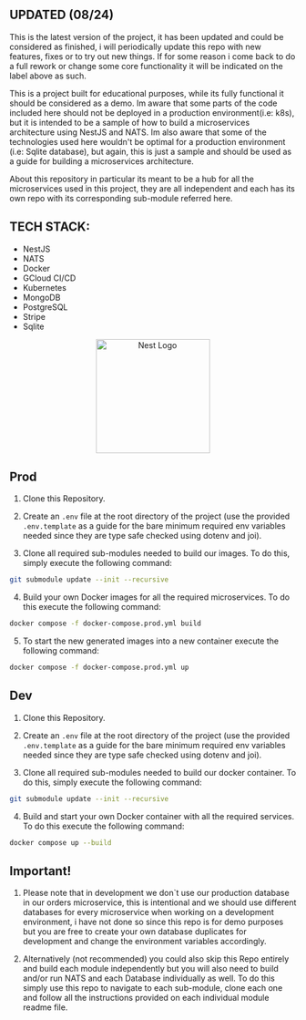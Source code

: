 ## UPDATED (08/24)

This is the latest version of the project, it has been updated and could be considered as finished, i will periodically update this repo with new features, fixes or to try out new things. If for some reason i come back to do a full rework or change some core functionality it will be indicated on the label above as such.

This is a project built for educational purposes, while its fully functional it should be considered as a demo. Im aware that some parts of the code included here should not be deployed in a production environment(i.e: k8s), but it is intended to be a sample of how to build a microservices architecture using NestJS and NATS. Im also aware that some of the technologies used here wouldn't be optimal for a production environment (i.e: Sqlite database), but again, this is just a sample and should be used as a guide for building a microservices architecture.

About this repository in particular its meant to be a hub for all the microservices used in this project, they are all independent and each has its own repo with its corresponding sub-module referred here.

## TECH STACK:

- NestJS
- NATS
- Docker
- GCloud CI/CD
- Kubernetes
- MongoDB
- PostgreSQL
- Stripe
- Sqlite

<p align="center">
  <a href="http://nestjs.com/" target="blank"><img src="https://nestjs.com/img/logo-small.svg" width="200" alt="Nest Logo" /></a>
</p>

## Prod

1. Clone this Repository.

2. Create an `.env` file at the root directory of the project (use the provided `.env.template` as a guide for the bare minimum required env variables needed since they are type safe checked using dotenv and joi).

3. Clone all required sub-modules needed to build our images. To do this, simply execute the following command: 
```bash
git submodule update --init --recursive
```

4. Build your own Docker images for all the required microservices. To do this execute the following command: 
```bash
docker compose -f docker-compose.prod.yml build
```

5. To start the new generated images into a new container execute the following command: 
```bash
docker compose -f docker-compose.prod.yml up
```

## Dev

1. Clone this Repository.

2. Create an `.env` file at the root directory of the project (use the provided `.env.template` as a guide for the bare minimum required env variables needed since they are type safe checked using dotenv and joi).

3. Clone all required sub-modules needed to build our docker container. To do this, simply execute the following command: 
```bash
git submodule update --init --recursive
```

4. Build and start your own Docker container with all the required services. To do this execute the following command: 
```bash
docker compose up --build
```

## Important!

1. Please note that in development we don`t use our production database in our orders microservice, this is intentional and we should use different databases for every microservice when working on a development environment, i have not done so since this repo is for demo purposes but you are free to create your own database duplicates for development and change the environment variables accordingly.

2. Alternatively (not recommended) you could also skip this Repo entirely and build each module independently but you will also need to build and/or run NATS and each Database individually as well. To do this simply use this repo to navigate to each sub-module, clone each one and follow all the instructions provided on each individual module readme file.

